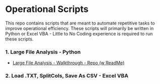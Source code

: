 # Operational Scripts

This repo contains scripts that are meant to automate repetitive tasks to improve operational efficiency. 
These scripts will primarily be written in Python or Excel VBA - Little to No Coding experience is required to run these scripts. 

### 1.   Large File Analysis - Python
+ [Large File Analysis - Walkthrough - Repo (w ReadMe)](https://github.com/AGWeb18/Operational-Processing-Scripts/tree/master/Large%20File%20Analysis)

### 2.   Load .TXT, SplitCols, Save As CSV - Excel VBA
